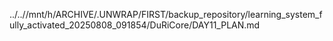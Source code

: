 ../..//mnt/h/ARCHIVE/.UNWRAP/FIRST/backup_repository/learning_system_fully_activated_20250808_091854/DuRiCore/DAY11_PLAN.md